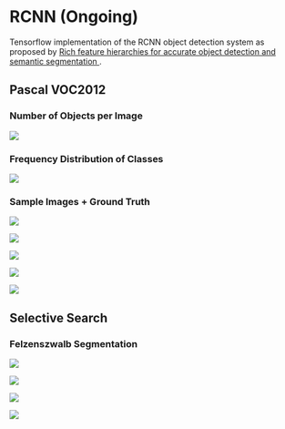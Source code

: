 # RCNN (Ongoing)

Tensorflow implementation of the RCNN object detection system as proposed by [Rich feature hierarchies for accurate object detection and semantic segmentation
](https://arxiv.org/abs/1311.2524).

## Pascal VOC2012

### Number of Objects per Image

![](./assets/plot_0.png)

### Frequency Distribution of Classes

![](./assets/plot_1.png)

### Sample Images + Ground Truth

![](./assets/plot_2.png)

![](./assets/plot_3.png)

![](./assets/plot_4.png)

![](./assets/plot_5.png)

![](./assets/plot_6.png)

## Selective Search

### Felzenszwalb Segmentation

![](./assets/plot_7.png)

![](./assets/plot_8.png)

![](./assets/plot_9.png)

![](./assets/plot_10.png)
